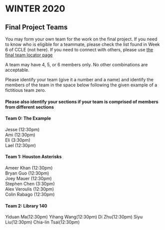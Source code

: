 # WINTER 2020

## Final Project Teams

You may form your own team for the work on the final project.  If you need to know who is eligible for a teammate, please check the list found in Week 6 of CCLE (not here).  If you need to connect with others, please use [the final team locator page](FinalTeamLocator.md)

A team may have 4, 5, or 6 members only.  No other combinations are acceptable. 

Please identify your team (give it a number and a name) and identify the members of the team in the space below following the given example of a fictitious team zero. <h4>Please also identify your sections if your team is comprised of members from different sections</h4>

#### Team 0: The Example  

Jesse (12:30pm)  
Ami (12:30pm)  
Eli (3:30pm)  
Lael (12:30pm)  

#### Team 1: Houston Asterisks  

Ameer Khan (12:30pm)  
Bryan Guo (12:30pm)  
Joey Mauer (12:30pm)  
Stephen Chen (3:30pm)  
Alex Veroulis (12:30pm)   
Colin Rabago (12:30pm)   

#### Team 2: Library 140
Yiduan Ma(12:30pm) 
Yihang Wang(12:30pm) 
Di Zhu(12:30pm) 
Siyu Liu(12:30pm) 
Chia-lin Tsai(12:30pm)
